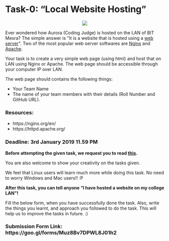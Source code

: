 <h1>Task-0: “Local Website Hosting”</h1>

<p align="center">
<img src="https://github.com/aayushsinha44/DevHack-0.2/blob/master/task-0/meme.PNG" />
</p>

Ever wondered how Aurora (Coding Judge) is hosted on the LAN of BIT Mesra? The simple answer is "It is a website that is hosted using a [web server](https://whatis.techtarget.com/definition/Web-server)". Two of the most popular web server softwares are [Nginx](https://www.nginx.com/resources/wiki/) and [Apache](https://www.wpbeginner.com/glossary/apache/). 

Your task is to create a very simple web page (using html) and host that on LAN using Nginx or Apache. The web page should be accessible through your computer IP over LAN.

 The web page should contains the following things:
<ul>
<li> Your Team Name
<li> The name of your team members with their details (Roll Number and GitHub URL).
</ul>
<h3><b>Resources:</b></h3>
<ul>
  <li>https://nginx.org/en/</li>
  <li>https://httpd.apache.org/</li> 
</ul>

<h3><b>Deadline: 3rd January 2019 11.59 PM</b></h3>

<b>Before attempting the given task, we request you to read [this](https://github.com/aayushsinha44/DevHack-0.2#some-points-to-consider).</b>

You are also welcome to show your creativity on the tasks given.

We feel that Linux users will learn much more while doing this task. No need to worry Windows and Mac users!! :P

<b>After this task, you can tell anyone “I have hosted a website on my college LAN”!</b>


Fill the below form, when you have successfully done the task. Also, write the things you learnt, and approach you followed to do the task. This will help us to improve the tasks in future. :)

<h3><b>Submission Form Link: https://goo.gl/forms/Muz8Bv7DPWL8J01h2</b></h3>
